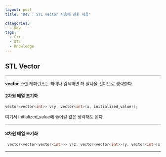 ```yaml
---
layout: post
title: "Dev : STL vector 사용에 관한 내용"

categories:
  - Dev
tags:
  - C++
  - STL
  - Knowledge
---
```


## STL Vector  
***  

__vector__ 관련 레퍼런스는 책이나 검색하면 더 잘나올 것이므로 생략한다.  

#### 2차원 배열 초기화  
``` c++  
vector<vector<int>> v(y, vector<int>(x, initialized_value));  
```  
여기서 initialized_value에 들어갈 값은 생략해도 된다.  

***  

#### 3차원 배열 초기화  
``` c++  
 vector<vector<vector<int>>> v(z, vector<vector<int>>(y, vector<int>(x, initialized_value)));  
```  
***

  